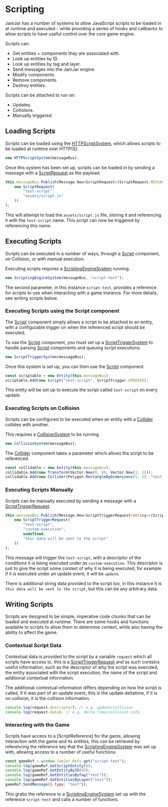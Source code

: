 # Scripting

JamJar has a number of systems to allow JavaScript scripts to be loaded in at
runtime and executed - while providing a series of hooks and callbacks to allow
scripts to have useful control over the core game engine.

Scripts can:

- Get entities + components they are associated with.
- Look up entities by ID.
- Look up entities by tag and layer.
- Send messages into the JamJar engine.
- Modify components.
- Remove components.
- Destroy entities.

Scripts can be attached to run on:

- Updates.
- Collisions.
- Manually triggered.

## Loading Scripts

Scripts can be loaded using the [HTTPScriptSystem], which allows scripts to be
loaded at runtime over HTTP(S).

```typescript
new HTTPScriptSystem(messageBus);
```

Once this system has been set up, scripts can be loaded in by sending a message
with a [ScriptRequest] as the payload.

```typescript
this.messageBus.Publish(Message.New<ScriptRequest>(ScriptRequest.MESSAGE_REQUEST_LOAD,
    new ScriptRequest(
        "test-script",
        "assets/script.js"
    ))
);
```

This will attempt to load the `assets/script.js` file, storing it and
referencing it with the `test-script` name. This script can now be triggered
by referencing this name.

## Executing Scripts

Scripts can be executed in a number of ways, through a [Script] component, on
Collision, or with manual execution.

Executing scripts requires a [ScriptingEngineSystem] running.

```typescript
new ScriptingEngineSystem(messageBus, "script-test");
```

The second parameter, in this instance `script-test`, provides a reference for
scripts to use when interacting with a game instance. For more details, see
writing scripts below.

### Executing Scripts using the Script component

The [Script] component simply allows a script to be attached to an entity, with
a configurable trigger on when the referenced script should be executed.

To use the [Script] component, you must set up a [ScriptTriggerSystem] to
handle parsing [Script] components and queuing script executions.

```typescript
new ScriptTriggerSystem(messageBus);
```

Once this system is set up, you can then use the [Script] component.

```typescript
const scriptable = new Entity(this.messageBus);
scriptable.Add(new Script("test-script", ScriptTrigger.UPDATE));
```

This entity will be set up to execute the script called `test-script` on every
update.

### Executing Scripts on Collision

Scripts can be configured to be executed when an entity with a [Collider]
collides with another.

This requires a [CollisionSystem] to be running.

```typescript
new CollisionSystem(messageBus);
```

The [Collider] component takes a parameter which allows the script to be
referenced.

```typescript
const collidable = new Entity(this.messageBus);
collidable.Add(new Transform(Vector.New(0, 0), Vector.New(1, 1)));
collidable.Add(new Collider(Polygon.RectangleByDimensions(1, 1), "test-script"));
```

### Executing Scripts Manually

Scripts can be manually executed by sending a message with a
[ScriptTriggerRequest].

```typescript
this.messageBus.Publish(Message.New<ScriptTriggerRequest<string>>(ScriptRequest.MESSAGE_REQUEST_LOAD,
    new ScriptTriggerRequest(
        "test-script",
        "custom-execution",
        undefined,
        "this data will be sent to the script"
    ))
);
```

This message will trigger the `test-script`, with a descriptor of the
conditions it is being executed under as `custom-execution`. This descriptor
is just to give the script some context of why it is being executed, for
example if it is executed under an update event, it will be `update`.

There is additional string data provided to the script too, in this instance
it is `this data will be sent to the script`, but this can be any arbitrary
data.

## Writing Scripts

Scripts are designed to be simple, imperative code chunks that can be loaded
and executed at runtime. There are some hooks and functions available to
scripts to allow them to determine context, while also having the ability to
affect the game.

### Contextual Script Data

Contextual data is provided to the script by a variable `request` which all
scripts have access to, this is a [ScriptTriggerRequest] and as such contains
useful information, such as the descriptor of why the script was executed, the
entity associated with the script execution, the name of the script and
additional contextual information.

The additional contextual information differs depending on how the script is
called, if it was part of an update event, this is the update deltatime, if
it is on collision, it is the collision information.

```javascript
console.log(request.descriptor); // e.g. update/collision
console.log(request.data); // e.g. delta time/collision info
```

### Interacting with the Game

Scripts have access to a [ScriptReference] for the game, allowing interaction
with the game and its entities, this can be retrieved by referencing the
reference key that the [ScriptingEngineSystem] was set up with, allowing
access to a number of useful functions.

```javascript
const gameRef = window.JamJar.Refs.get("script-test");
console.log(gameRef.GetScriptEntity());
console.log(gameRef.GetEntityByID(0));
console.log(gameRef.GetEntitiesByTag("test"));
console.log(gameRef.GetEntitiesByLayer("test"));
gameRef.SendMessage({ type: "test"});
```

This grabs the reference to a [ScriptingEngineSystem] set up with the reference
`script-test` and calls a number of functions.

[HTTPScriptSystem]:../../reference/classes/httpscriptsystem
[ScriptRequest]:../../reference/classes/scriptrequest
[Script]:../../reference/classes/script
[ScriptingEngineSystem]:../../reference/classes/scriptingenginesystem
[ScriptTriggerSystem]:../../reference/classes/scripttriggersystem
[Collider]:../../reference/classes/collider
[CollisionSystem]:../../reference/classes/collisionsystem
[ScriptTriggerRequest]:../../reference/classes/scripttriggerrequest
